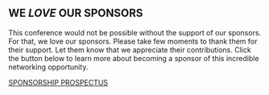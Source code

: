 ## WE *LOVE* OUR **SPONSORS**

This conference would not be possible without the support of our sponsors. For that, we love our sponsors. Please take few moments to thank them for their support. Let them know that we appreciate their contributions. Click the button below to learn more about becoming a sponsor of this incredible networking opportunity.

[SPONSORSHIP PROSPECTUS](http://sparkconf.org/sponsor)
